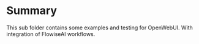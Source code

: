 # Summary

This sub folder contains some examples and testing for OpenWebUI. With integration of FlowiseAI workflows.